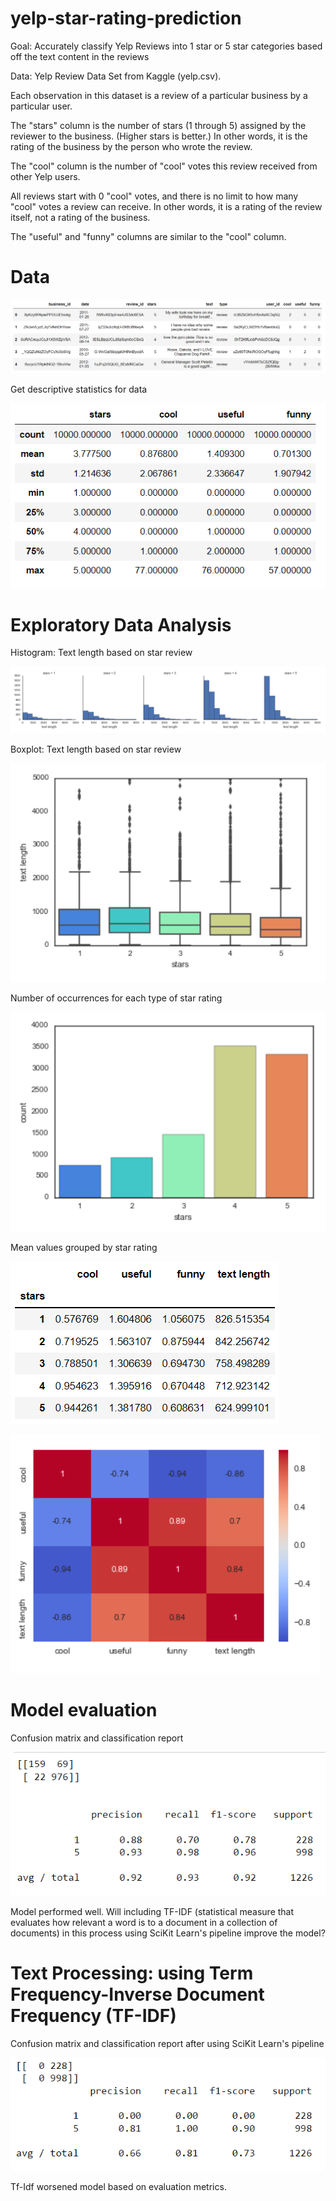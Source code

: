 # yelp-star-rating-prediction
Goal: Accurately classify Yelp Reviews into 1 star or 5 star categories based off the text content in the reviews

Data: Yelp Review Data Set from Kaggle (yelp.csv).

Each observation in this dataset is a review of a particular business by a particular user.

The "stars" column is the number of stars (1 through 5) assigned by the reviewer to the business. (Higher stars is better.) In other words, it is the rating of the business by the person who wrote the review.

The "cool" column is the number of "cool" votes this review received from other Yelp users.

All reviews start with 0 "cool" votes, and there is no limit to how many "cool" votes a review can receive. In other words, it is a rating of the review itself, not a rating of the business.

The "useful" and "funny" columns are similar to the "cool" column.

# Data
![ttran9712/yelp-star-rating-prediction/main/blob](images/data.png)

Get descriptive statistics for data

![ttran9712/yelp-star-rating-prediction/main/blob](images/descriptive_stats.png)

# Exploratory Data Analysis
Histogram: Text length based on star review

![ttran9712/yelp-star-rating-prediction/main/blob](images/EDA_01.png)

Boxplot: Text length based on star review

![ttran9712/yelp-star-rating-prediction/main/blob](images/EDA_02.png)

Number of occurrences for each type of star rating

![ttran9712/yelp-star-rating-prediction/main/blob](images/EDA_03.png)

Mean values grouped by star rating

![ttran9712/yelp-star-rating-prediction/main/blob](images/EDA_04.png)

![ttran9712/yelp-star-rating-prediction/main/blob](images/heatmap.png)

# Model evaluation
Confusion matrix and classification report

![ttran9712/yelp-star-rating-prediction/main/blob](images/model1_eval.png)

Model performed well. Will including TF-IDF (statistical measure that evaluates how relevant a word is to a document in a collection of documents) in this process using SciKit Learn's pipeline improve the model?

# Text Processing: using Term Frequency-Inverse Document Frequency (TF-IDF)
Confusion matrix and classification report after using SciKit Learn's pipeline

![ttran9712/yelp-star-rating-prediction/main/blob](images/model2_eval.png)

Tf-Idf worsened model based on evaluation metrics.
